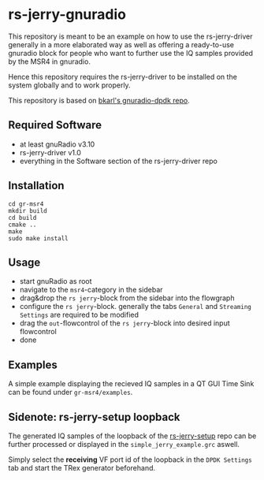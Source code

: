 # rs-jerry-gnuradio

This repository is meant to be an example on how to use the rs-jerry-driver generally in a more elaborated way as well as offering a ready-to-use gnuradio block for people who want to further use the IQ samples provided by the MSR4 in gnuradio.

Hence this repository requires the rs-jerry-driver to be installed on the system globally and to work properly.

This repository is based on [bkarl's gnuradio-dpdk repo](https://github.com/bkarl/gnuradio-dpdk).

## Required Software
- at least gnuRadio v3.10
- rs-jerry-driver v1.0
- everything in the Software section of the rs-jerry-driver repo

## Installation
```
cd gr-msr4
mkdir build
cd build
cmake ..
make
sudo make install
```

## Usage
- start gnuRadio as root
- navigate to the `msr4`-category in the sidebar
- drag&drop the `rs jerry`-block from the sidebar into the flowgraph
- configure the `rs jerry`-block. generally the tabs `General` and `Streaming Settings` are required to be modified
- drag the `out`-flowcontrol of the `rs jerry`-block into desired input flowcontrol
- done

## Examples
A simple example displaying the recieved IQ samples in a QT GUI Time Sink can be found under `gr-msr4/examples`.

## Sidenote: rs-jerry-setup loopback
The generated IQ samples of the loopback of the [rs-jerry-setup](https://github.com/Rohde-Schwarz/rs-jerry-setup) repo can be further processed or displayed in the `simple_jerry_example.grc` aswell.

Simply select the **receiving** VF port id of the loopback in the `DPDK Settings` tab and start the TRex generator beforehand.
